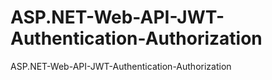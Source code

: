 # ASP.NET-Web-API-JWT-Authentication-Authorization

ASP.NET-Web-API-JWT-Authentication-Authorization
